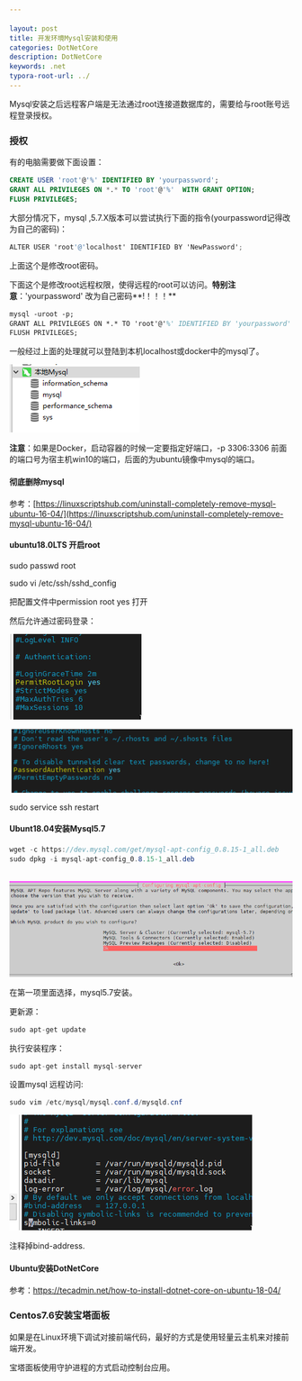 ```yaml
---

layout: post
title: 开发环境Mysql安装和使用
categories: DotNetCore
description: DotNetCore
keywords: .net
typora-root-url: ../
---
```

Mysql安装之后远程客户端是无法通过root连接道数据库的，需要给与root账号远程登录授权。

### 授权

有的电脑需要做下面设置：

```sql
CREATE USER 'root'@'%' IDENTIFIED BY 'yourpassword';    
GRANT ALL PRIVILEGES ON *.* TO 'root'@'%'  WITH GRANT OPTION;
FLUSH PRIVILEGES;
```

大部分情况下，mysql ,5.7.X版本可以尝试执行下面的指令(yourpassword记得改为自己的密码)：

```c#
ALTER USER 'root'@'localhost' IDENTIFIED BY 'NewPassword';
```

上面这个是修改root密码。

下面这个是修改root远程权限，使得远程的root可以访问。**特别注意**：'yourpassword' 改为自己密码**!！！！**

```tex
mysql -uroot -p;
GRANT ALL PRIVILEGES ON *.* TO 'root'@'%' IDENTIFIED BY 'yourpassword' with grant option;
FLUSH PRIVILEGES;
```

一般经过上面的处理就可以登陆到本机localhost或docker中的mysql了。

![connet_mysql_success_2726.png](/images/posts/connet_mysql_success_2726.png)

**注意**：如果是Docker，启动容器的时候一定要指定好端口，-p 3306:3306   前面的端口号为宿主机win10的端口，后面的为ubuntu镜像中mysql的端口。



#### 彻底删除mysql

参考：[https://linuxscriptshub.com/uninstall-completely-remove-mysql-ubuntu-16-04/](https://linuxscriptshub.com/uninstall-completely-remove-mysql-ubuntu-16-04/)



#### ubuntu18.0LTS 开启root

sudo passwd root

sudo vi /etc/ssh/sshd_config

把配置文件中permission root yes 打开

然后允许通过密码登录：

![image-20211109105042869](/images/posts/image-20211109105042869.png)

![image-20211109105058145](/images/posts/image-20211109105058145.png)





sudo service ssh restart

#### Ubunt18.04安装Mysql5.7

```c#
wget -c https://dev.mysql.com/get/mysql-apt-config_0.8.15-1_all.deb
sudo dpkg -i mysql-apt-config_0.8.15-1_all.deb
    
```

![image-20211109105815250](/images/posts/image-20211109105815250.png)

在第一项里面选择，mysql5.7安装。

更新源：

```c#
sudo apt-get update
```

执行安装程序：

```c#
sudo apt-get install mysql-server
```

设置mysql 远程访问:

```c#
sudo vim /etc/mysql/mysql.conf.d/mysqld.cnf
```

![image-20211109111756996](/images/posts/image-20211109111756996.png)

注释掉bind-address.

#### Ubuntu安装DotNetCore

参考：https://tecadmin.net/how-to-install-dotnet-core-on-ubuntu-18-04/



### Centos7.6安装宝塔面板

如果是在Linux环境下调试对接前端代码，最好的方式是使用轻量云主机来对接前端开发。

宝塔面板使用守护进程的方式启动控制台应用。



